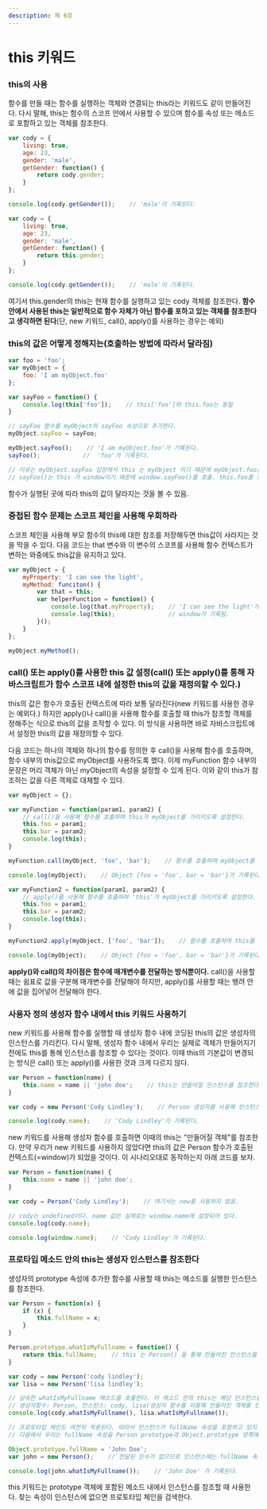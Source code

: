 ```yaml
---
description: 제 6장
---
```


# this 키워드

### &#x20;this의 사용

함수를 만들 때는 함수를 실행하는 객체와 연결되는 this라는 키워드도 같이 만들어진다. 다시 말해, this는 함수의 스코프 안에서 사용할 수 있으며 함수를 속성 또는 메소드로 포함하고 있는 객체를 참조한다.

```javascript
var cody = {
    living: true,
    age: 23,
    gender: 'male',
    getGender: function() {
        return cody.gender;
    }
};

console.log(cody.getGender());    // 'male'이 기록된다.

var cody = {
    living: true,
    age: 23,
    gender: 'male',
    getGender: function() {
        return this.gender;
    }
};

console.log(cody.getGender());    // 'male'이 기록된다.
```

여기서 this.gender의 this는 현재 함수를 실행하고 있는 cody 객체를 참조한다. **함수 안에서 사용된 this는 일반적으로 함수 자체가 아닌 함수를 포하고 있는 객체를 참조한다고 생각하면 된다**(단, new 키워드, call(), apply()를 사용하는 경우는 예외)

### this의 값은 어떻게 정해지는(호출하는 방법에 따라서 달라짐)

```javascript
var foo = 'foo';
var myObject = {
    foo: 'I am myObject.foo'
};

var sayFoo = function() {
    console.log(this['foo']);    // this['foo']와 this.foo는 동일
}

// sayFoo 함수를 myObject의 sayFoo 속성으로 추가한다.
myObject.sayFoo = sayFoo;

myObject.sayFoo();    // 'I am myObject.foo'가 기록된다.
sayFoo();            //  'foo'가 기록된다.

// 이유는 myObject.sayFoo 입장에서 this 는 myObject 이기 떄문에 myObject.foo를 호출해 'I am myObject.foo'가 기록됨.
// sayFoo()는 this 가 window이기 때문에 window.sayFoo()를 호출. this.foo를 호출해 'foo'가 기록됨.
```

함수가 실행된 곳에 따라 this의 값이 달라지는 것을 볼 수 있음.

### 중첩된 함수 문제는 스코프 체인을 사용해 우회하라

스코프 체인을 사용해 부모 함수의 this에 대한 참조를 저장해두면 this값이 사라지는 것을 막을 수 있다. 다음 코드는 that 변수와 이 변수의 스코프를 사용해 함수 컨텍스트가 변하는 와중에도 this값을 유지하고 있다.

```javascript
var myObject = {
    myProperty: 'I can see the light',
    myMethod: funciton() {
        var that = this;
        var helperFunction = function() {
            console.log(that.myProperty);    // 'I can see the light'가 기록됨.
            console.log(this);               // window가 기록됨.
        }();
    }
};

myObject.myMethod();
```

### call() 또는 apply()를 사용한 this 값 설정(call() 또는 apply()를 통해 자바스크립트가 함수 스코프 내에 설정한 this의 값을 재정의할 수 있다.)

this의 값은 함수가 호출된 컨텍스트에 따라 보통 달라진다(new 키워드를 사용한 경우는 예외다.) 하지만 apply()나 call()을 사용해 함수를 호출할 때 this가 참조할 객체를 정해주는 식으로 this의 값을 조작할 수 있다. 이 방식을 사용하면 바로 자바스크립트에서 설정한 this의 값을 재정의할 수 있다.

다음 코드는 하나의 객체와 하나의 함수를 정의한 후 call()을 사용해 함수를 호출하며, 함수 내부의 this값으로 myObject를 사용하도록 했다. 이제 myFunction 함수 내부의 문장은 머리 객체가 아닌 myObject의 속성을 설정할 수 있게 된다. 이와 같이 this가 참조하는 값을 다른 객체로 대체할 수 있다.

```javascript
var myObject = {};

var myFunction = function(param1, param2) {
    // call()을 사용해 함수를 호출하며 this가 myObject를 가리키도록 설정한다.
    this.foo = param1;
    this.bar = param2;
    console.log(this);
}

myFunction.call(myObject, 'foo', 'bar');    // 함수를 호출하며 myObject를 this로 설정한다.

console.log(myObject);    // Object {foo = 'foo', bar = 'bar'}가 기록된다.

var myFunction2 = function(param1, param2) {
    // apply()를 사용해 함수를 호출하며 'this'가 myObject를 가리키도록 설정한다.
    this.foo = param1;
    this.bar = param2;
    console.log(this);
}

myFunction2.apply(myObject, ['foo', 'bar']);    // 함수를 호출하며 this를 설정한다.

console.log(myObject);    // Object {foo = 'foo', bar = 'bar'}가 기록된다.
```

**apply()와  call()의 차이점은 함수에 매개변수를 전달하는 방식뿐이다.** call()을 사용할 때는 쉼표로 값을 구분해 매개변수를 전달해야 하지만, apply()를 사용할 때는 뱅려 안에 값을 집어넣어 전달해야 한다.

### 사용자 정의 생성자 함수 내에서 this 키워드 사용하기

new 키워드를 사용해 함수를 실행할 때 생성자 함수 내에 코딩된 this의 값은 생성자의 인스턴스를 가리킨다. 다시 말해, 생성자 함수 내에서 우리는 실제로 객체가 만들어지기 전에도 this를 통해 인스턴스를 참조할 수 있다는 것이다. 이때 this의 기본값이 변경되는 방식은 call() 또는 apply()를 사용한 것과 크게 다르지 않다.

```javascript
var Person = function(name) {
    this.name = name || 'john doe';    // this는 만들어질 인스턴스를 참조한다.
}

var cody = new Person('Cody Lindley');    // Person 생성자를 사용해 인스턴스를 만든다.

console.log(cody.name);    // 'Cody Lindley'가 기록된다.
```

new 키워드를 사용해 생성자 함수를 호출하면 이때의 this는 "만들어질 객체"를 참조한다. 만약 우리가 new 키워드를 사용하지 않았다면 this의 값은 Person 함수가 호출된 컨텍스트(=window)가 되었을 것이다. 이 시나리오대로 동작하는지 아래 코드를 보자.

```javascript
var Person = function(name) {
    this.name = name || 'john doe';
}

var cody = Person('Cody Lindley');    // 여기서는 new를 사용하지 않음.

// cody는 undefined이다. name 값은 실제로는 window.name에 설정되어 있다.
console.log(cody.name);

console.log(window.name);    // 'Cody Lindley'가 기록된다.
```

### 프로타입 메소드 안의 this는 생성자 인스턴스를 참조한다

생성자의 prototype 속성에 추가한 함수를 사용할 때 this는 메소드를 실행한 인스턴스를 참조한다.&#x20;

```javascript
var Person = function(x) {
    if (x) {
        this.fullName = x;
    }
}

Person.prototype.whatIsMyFullname = function() {
    return this.fullName;    // this 는 Person() 을 통해 만들어진 인스턴스를 참조한다.
}

var cody = new Person('cody lindley');
var lisa = new Person('lisa lindley');

// 상속한 whatIsMyFullname 메소드를 호출한다. 이 메소드 안의 this는 해당 인스턴스를 참조할 것이다.
// 생성자함수: Person, 인스턴스: cody, lisa(생성자 함수를 이용해 만들어진 객체를 인스턴스라고 한다.)
console.log(cody.whatIsMyFullname(), lisa.whatIsMyFullname());

// 프로토타입 체인도 여전히 적용된다. 따라서 인스턴스가 fullName 속성을 포함하고 있지 않으면 프로토타입 체인에서 이 속성을 갖는다.
// 다음에서 우리는 fullName 속성을 Person prototype과 Object.prototype 양쪽에 추가했다.

Object.prototype.fullName = 'John Doe';
var john = new Person();    // 전달된 인수가 없으므로 인스턴스에는 fullName 속성이 설정되지 않는다.

console.log(john.whatIsMyFullname());    // 'John Doe' 가 기록된다.

```

this 키워드는 prototype 객체에 포함된 메소드 내에서 인스턴스를 참조할 때 사용한다. 찾는 속성이 인스턴스에 없으면 프로토타입 체인을 검색한다.

